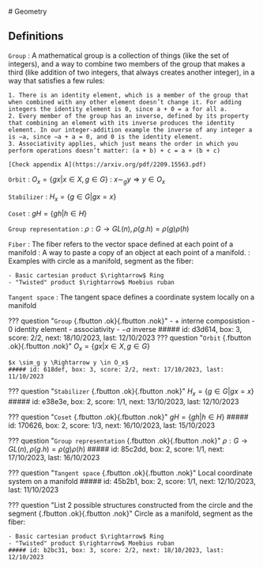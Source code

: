 # Geometry

## Definitions

`Group`
:   A mathematical group is a collection of things (like the set of integers), and a way to combine two members of the group that makes a third (like addition of two integers, that always creates another integer), in a way that satisfies a few rules:

    1. There is an identity element, which is a member of the group that when combined with any other element doesn’t change it. For adding integers the identity element is 0, since a + 0 = a for all a.
    2. Every member of the group has an inverse, defined by its property that combining an element with its inverse produces the identity element. In our integer-addition example the inverse of any integer a is −a, since −a + a = 0, and 0 is the identity element.
    3. Associativity applies, which just means the order in which you perform operations doesn’t matter: (a + b) + c = a + (b + c)

    [Check appendix A](https://arxiv.org/pdf/2209.15563.pdf)

`Orbit`
: $O_x =  \{gx | x \in X, g \in G \}$
: $x \sim_g y \Rightarrow y \in O_x$

`Stabilizer`
: $H_x =  \{g \in G | gx = x \}$

`Coset`
: $gH = \{ gh | h \in H \}$

`Group representation`
: $\rho: G \rightarrow GL(n),  \rho (g.h) = \rho(g)\rho(h)$

`Fiber`
: The fiber refers to the vector space defined at each point of a manifold
: A way to paste a copy of an object at each point of a manifold.
: Examples with circle as a manifold, segment as the fiber:

    - Basic cartesian product $\rightarrow$ Ring
    - "Twisted" product $\rightarrow$ Moebius ruban

`Tangent space`
: The tangent space defines a coordinate system locally on a manifold

??? question "`Group` [](){.fbutton .ok}[](){.fbutton .nok}"
    - $+$ interne composistion
    - $0$ identity element
    - associativity
    - $-a$ inverse
    ##### id: d3d614, box: 3, score: 2/2, next: 18/10/2023, last: 12/10/2023
??? question "`Orbit` [](){.fbutton .ok}[](){.fbutton .nok}"
    $O_x =  \{gx | x \in X, g \in G \}$

    $x \sim_g y \Rightarrow y \in O_x$
    ##### id: 618def, box: 3, score: 2/2, next: 17/10/2023, last: 11/10/2023

??? question "`Stabilizer` [](){.fbutton .ok}[](){.fbutton .nok}"
    $H_x =  \{g \in G | gx = x \}$
    ##### id: e38e3e, box: 2, score: 1/1, next: 13/10/2023, last: 12/10/2023

??? question "`Coset` [](){.fbutton .ok}[](){.fbutton .nok}"
    $gH = \{ gh | h \in H \}$
    ##### id: 170626, box: 2, score: 1/3, next: 16/10/2023, last: 15/10/2023

??? question "`Group representation` [](){.fbutton .ok}[](){.fbutton .nok}"
    $\rho: G \rightarrow GL(n),  \rho (g.h) = \rho(g)\rho(h)$
    ##### id: 85c2dd, box: 2, score: 1/1, next: 17/10/2023, last: 16/10/2023

??? question "`Tangent space` [](){.fbutton .ok}[](){.fbutton .nok}"
    Local coordinate system on a manifold
    ##### id: 45b2b1, box: 2, score: 1/1, next: 12/10/2023, last: 11/10/2023

??? question "List 2 possible structures constructed from the circle and the segment [](){.fbutton .ok}[](){.fbutton .nok}"
    Circle as a manifold, segment as the fiber:

    - Basic cartesian product $\rightarrow$ Ring
    - "Twisted" product $\rightarrow$ Moebius ruban
    ##### id: b2bc31, box: 3, score: 2/2, next: 18/10/2023, last: 12/10/2023
